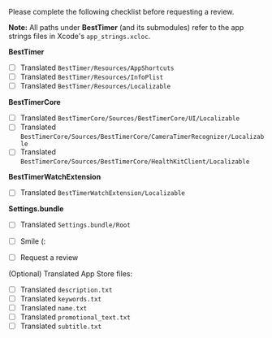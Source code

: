 Please complete the following checklist before requesting a review.

**Note:** All paths under **BestTimer** (and its submodules) refer to the app strings files in Xcode's `app_strings.xcloc`.

**BestTimer**
- [ ] Translated `BestTimer/Resources/AppShortcuts`
- [ ] Translated `BestTimer/Resources/InfoPlist`
- [ ] Translated `BestTimer/Resources/Localizable`

**BestTimerCore**
- [ ] Translated `BestTimerCore/Sources/BestTimerCore/UI/Localizable`
- [ ] Translated `BestTimerCore/Sources/BestTimerCore/CameraTimerRecognizer/Localizable`
- [ ] Translated `BestTimerCore/Sources/BestTimerCore/HealthKitClient/Localizable`

**BestTimerWatchExtension**
- [ ] Translated `BestTimerWatchExtension/Localizable`

**Settings.bundle**
- [ ] Translated `Settings.bundle/Root`

- [ ] Smile (:
- [ ] Request a review

(Optional) Translated App Store files:
- [ ] Translated `description.txt`
- [ ] Translated `keywords.txt`
- [ ] Translated `name.txt`
- [ ] Translated `promotional_text.txt`
- [ ] Translated `subtitle.txt`
